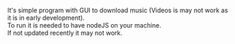 It's simple program with GUI to download music (Videos is may not work as it is in early development). \
To run it is needed to have nodeJS on your machine. \
If not updated recently it may not work.
